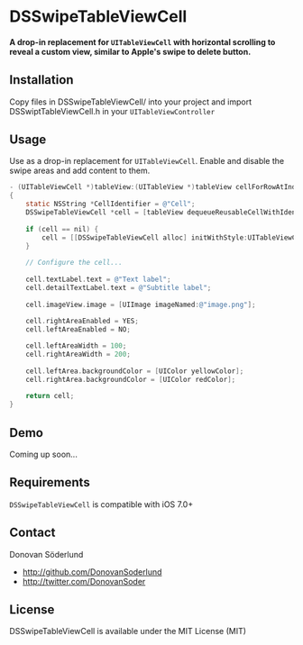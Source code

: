 # DSSwipeTableViewCell

#### A drop-in replacement for `UITableViewCell` with horizontal scrolling to reveal a custom view, similar to Apple's swipe to delete button.

## Installation

Copy files in DSSwipeTableViewCell/ into your project and import DSSwiptTableViewCell.h in your `UITableViewController`

## Usage

Use as a drop-in replacement for `UITableViewCell`. Enable and disable the swipe areas and add content to them.

``` objective-c
- (UITableViewCell *)tableView:(UITableView *)tableView cellForRowAtIndexPath:(NSIndexPath *)indexPath
{
    static NSString *CellIdentifier = @"Cell";
    DSSwipeTableViewCell *cell = [tableView dequeueReusableCellWithIdentifier:CellIdentifier];
    
    if (cell == nil) {
        cell = [[DSSwipeTableViewCell alloc] initWithStyle:UITableViewCellStyleSubtitle reuseIdentifier:CellIdentifier];
    }
    
    // Configure the cell...
    
    cell.textLabel.text = @"Text label";
    cell.detailTextLabel.text = @"Subtitle label";
    
    cell.imageView.image = [UIImage imageNamed:@"image.png"];
    
    cell.rightAreaEnabled = YES;
    cell.leftAreaEnabled = NO;

    cell.leftAreaWidth = 100;
    cell.rightAreaWidth = 200;
    
    cell.leftArea.backgroundColor = [UIColor yellowColor];
    cell.rightArea.backgroundColor = [UIColor redColor];
    
    return cell;
}
```

## Demo

Coming up soon...

## Requirements

`DSSwipeTableViewCell` is compatible with iOS 7.0+

## Contact

Donovan Söderlund

- http://github.com/DonovanSoderlund
- http://twitter.com/DonovanSoder

## License

DSSwipeTableViewCell is available under the MIT License (MIT)
